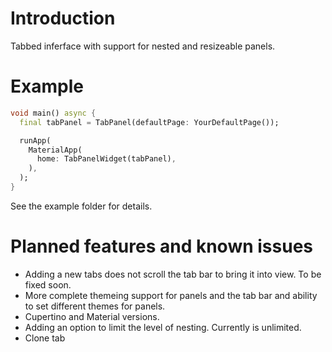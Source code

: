 # Introduction

Tabbed inferface with support for nested and resizeable panels.

# Example

```dart
void main() async {
  final tabPanel = TabPanel(defaultPage: YourDefaultPage());

  runApp(
    MaterialApp(
      home: TabPanelWidget(tabPanel),
    ),
  );
}
```

See the example folder for details.

# Planned features and known issues
* Adding a new tabs does not scroll the tab bar to bring it into view. To be fixed soon.
* More complete themeing support for panels and the tab bar and ability to set different themes for panels.
* Cupertino and Material versions.
* Adding an option to limit the level of nesting. Currently is unlimited.
* Clone tab
